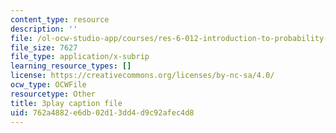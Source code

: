 ```yaml
---
content_type: resource
description: ''
file: /ol-ocw-studio-app/courses/res-6-012-introduction-to-probability-spring-2018/762a4882e6db02d13dd4d9c92afec4d8_K2Tlj27nkjs.srt
file_size: 7627
file_type: application/x-subrip
learning_resource_types: []
license: https://creativecommons.org/licenses/by-nc-sa/4.0/
ocw_type: OCWFile
resourcetype: Other
title: 3play caption file
uid: 762a4882-e6db-02d1-3dd4-d9c92afec4d8
---
```

